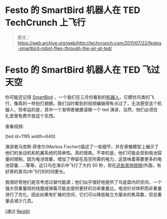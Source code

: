 # Festo 的 SmartBird 机器人在 TED TechCrunch 上飞行

> 原文：<https://web.archive.org/web/http://techcrunch.com/2011/07/22/festos-smartbird-robot-flies-through-the-air-at-ted/>

# Festo 的 SmartBird 机器人在 TED 飞过天空

你可能还记得 [SmartBird](https://web.archive.org/web/20230216143251/https://techcrunch.com/2011/03/25/woah-this-robobird-really-flies-like-a-bird-like-with-wings/) ，一个我们在三月份看到的[机器人](https://web.archive.org/web/20230216143251/https://techcrunch.com/tag/robots/)，它模仿鸟类的飞行，像真的一样拍打翅膀。我们当时看到的视频编辑得有点过了，无法感受这个机器人，但幸运的是，其中一个发明者被邀请做一个 ted 演讲，当然，他们必须在礼堂里免费开放这个东西。

查看视频:

[ted id=1195 width=640]

演讲者马库斯·菲舍尔(Markus Fischer)描述了一些细节，并在骨骼模型上展示了他们的发动机和机翼系统的简单性。真的很爽。不幸的是，他们可能会受到电池容量的限制，因为电池很重，增加了停留在高空所需的电力，这意味着需要更多的电池容量……等等。这只鸟在演示中飞行了大约 50 秒，但在[这些其他视频](https://web.archive.org/web/20230216143251/http://blog.ted.com/2011/07/22/wow-smartbird-in-the-wild-swarmed-by-seagulls/)(外面，有好奇的真鸟)中飞行的时间更长。

我很好奇他们是否考虑过替代能源；他们似乎很好地提供了鸟底盘内的空间，一个强大但重量轻的线圈或弹簧可能会提供更好的功率重量比。电池针对体积而非重量进行了优化，因此如果有扩展的空间，它们可以降低每立方厘米的焦耳数，但总重量会减少几克。

[通过 [Reddit](https://web.archive.org/web/20230216143251/http://www.reddit.com/r/technology/comments/iwu64/jawdropping_demo_of_a_lightweight_robot_that/)